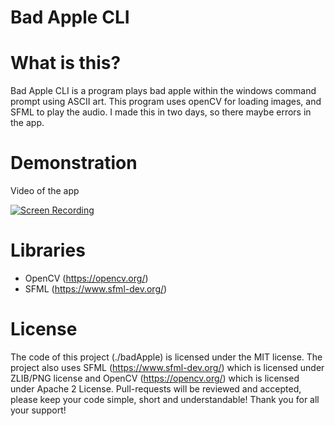 # Bad Apple CLI
# What is this?
Bad Apple CLI is a program plays bad apple within the windows command prompt using ASCII art. This program uses openCV for loading images, and SFML to play the audio.
I made this in two days, so there maybe errors in the app.

# Demonstration
Video of the app

[![Screen Recording](https://img.youtube.com/vi/Lh2Fp-Eqoi0/0.jpg)](https://www.youtube.com/watch?v=Lh2Fp-Eqoi0)

# Libraries
- OpenCV (https://opencv.org/)
- SFML (https://www.sfml-dev.org/)

# License
The code of this project (./badApple) is licensed under the MIT license.
The project also uses SFML (https://www.sfml-dev.org/) which is licensed under ZLIB/PNG license and OpenCV (https://opencv.org/) which is licensed under Apache 2 License.
Pull-requests will be reviewed and accepted, please keep your code simple, short and understandable! Thank you for all your support!
